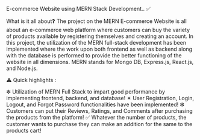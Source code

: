 E-commerce Website using MERN Stack Development.. ✅ 

What is it all about❓ 
The project on the MERN E-commerce Website is all about an e-commerce web platform where customers can buy the variety of products
available by registering themselves and creating an account. In this project, the utilization of the MERN full-stack development has
been implemented where the work upon both frontend as well as backend along with the database is performed to provide the better
functioning of the website in all dimensions. MERN stands for Mongo DB, Express.js, React.js, and Node.js.

⚠ Quick highlights :

❇ Utilization of MERN Full Stack to impart good performance by implementing frontend, backend, and database!
✴ User Registration, Login, Logout, and Forgot Password functionalities have been implemented!
❇ Customers can put their Reviews, Ratings, and Comments after purchasing the products from the platform!
✅ Whatever the number of products, the customer wants to purchase they can make an addition for the same to the products cart! 
